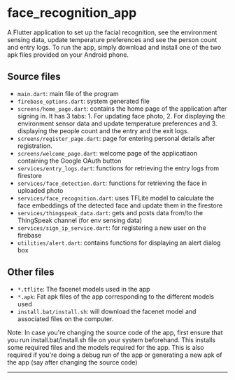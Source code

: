 # face_recognition_app

A Flutter application to set up the facial recognition, see the environment sensing data, update temperature preferences and see the person count and entry logs.
To run the app, simply download and install one of the two apk files provided on your Android phone.

## Source files

- ```main.dart```: main file of the program
- `firebase_options.dart`: system generated file
- `screens/home_page.dart`: contains the home page of the application after signing in. It has 3 tabs: 1. For updating face photo, 2. For displaying the environment sensor data and update temperature preferences and 3. displaying the people count and the entry and the exit logs.
- `screens/register_page.dart`: page for entering personal details after registration.
- `screens/welcome_page.dart`: welcome page of the applicatiaon containing the Google OAuth button
- `services/entry_logs.dart`: functions for retrieving the entry logs from firestore
- `services/face_detection.dart`: functions for retrieving the face in uploaded photo
- `services/face_recognition.dart`: uses TFLite model to calculate the face embeddings of the detected face and update them in the firestore
- `services/thingspeak_data.dart`: gets and posts data from/to the ThingSpeak channel (for env sensing data)
- `services/sign_ip_service.dart`: for registering a new user on the firebase
- `utilities/alert.dart`: contains functions for displaying an alert dialog box

## Other files

- `*.tflite`: The facenet models used in the app
- `*.apk`: Fat apk files of the app corresponding to the different models used
- `install.bat/install.sh`: will download the facenet model and associated files on the computer.

Note: In case you're changing the source code of the app, first ensure that you run install.bat/install.sh file on your system beforehand. This installs some required files and the models required for the app. This is also required if you're doing a debug run of the app or generating a new apk of the app (say after changing the source code)
  
----------------------------------------------------


